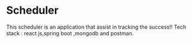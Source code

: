 # Scheduler
This scheduler is an application that assist in tracking the success!!
Tech stack : react js,spring boot ,mongodb and postman.
